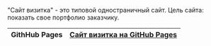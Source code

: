 "Сайт визитка" - это типовой одностраничный сайт. Цель сайта: показать свое портфолио заказчику.


| **GithHub Pages** | [Сайт визитка на GitHub Pages](https://goldlexx.github.io/card-website/) |
| ----------------- | -------------------------------------------------------------------- |
